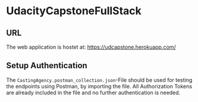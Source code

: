 # UdacityCapstoneFullStack

## URL

The web application is hostet at: https://udcapstone.herokuapp.com/

## Setup Authentication

The `CastingAgency.postman_collection.json`-File should be used for testing the endpoints using Postman, by importing the file. 
All Authorization Tokens are already included in the file and no further authentication is needed.
